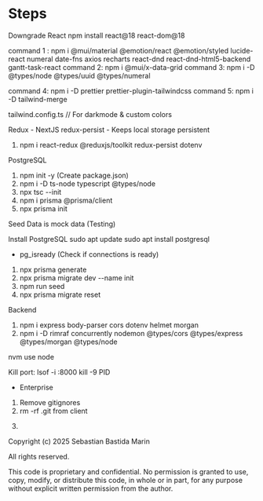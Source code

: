 # Steps
Downgrade React
npm install react@18 react-dom@18

command 1 : npm i @mui/material @emotion/react @emotion/styled lucide-react numeral date-fns axios recharts react-dnd react-dnd-html5-backend gantt-task-react
command 2:  npm i @mui/x-data-grid
command 3:  npm i -D @types/node @types/uuid @types/numeral

command 4: npm i -D prettier prettier-plugin-tailwindcss
command 5: npm i -D tailwind-merge

tailwind.config.ts
// For darkmode & custom colors

Redux - NextJS
redux-persist - Keeps local storage persistent
1. npm i react-redux @reduxjs/toolkit redux-persist dotenv

PostgreSQL
1. npm init -y (Create package.json)
2. npm i -D ts-node typescript @types/node
3. npx tsc --init
4. npm i prisma @prisma/client
5. npx prisma init

Seed Data is mock data (Testing)

Install PostgreSQL
sudo apt update
sudo apt install postgresql
- pg_isready (Check if connections is ready)

1. npx prisma generate
2. npx prisma migrate dev --name init
3. npm run seed
4. npx prisma migrate reset

Backend
1. npm i express body-parser cors dotenv helmet morgan
2. npm i -D rimraf concurrently nodemon @types/cors @types/express @types/morgan @types/node

nvm use node

Kill port:
lsof -i :8000
kill -9 PID

- Enterprise
1. Remove gitignores
2. rm -rf .git from client
3. ```


Copyright (c) 2025 Sebastian Bastida Marin

All rights reserved.

This code is proprietary and confidential. No permission is granted to use, copy, modify, or distribute this code, in whole or in part, for any purpose without explicit written permission from the author.

